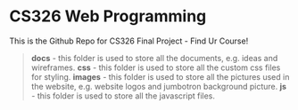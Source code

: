 # CS326 Web Programming

This is the Github Repo for CS326 Final Project - Find Ur Course!

> **docs** - this folder is used to store all the documents, e.g. ideas and wireframes.
> **css** - this folder is used to store all the custom css files for styling.
> **images** - this folder is used to store all the pictures used in the website, e.g. website logos and jumbotron background picture.
> **js** - this folder is used to store all the javascript files.